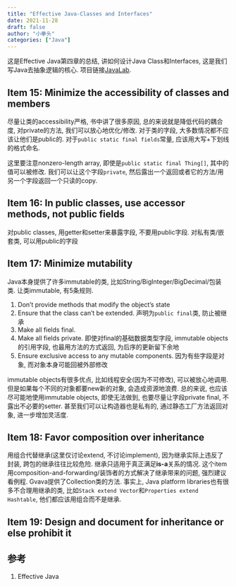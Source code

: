```yaml
---
title: "Effective Java-Classes and Interfaces"
date: 2021-11-28
draft: false
author: "小拳头"
categories: ["Java"]
---
```


这是Effective Java第四章的总结, 讲如何设计Java Class和Interfaces, 这是我们写Java去抽象逻辑的核心. 项目链接[JavaLab](https://github.com/huanruiz/JavaLab).

## Item 15: Minimize the accessibility of classes and members
尽量让类的accessibility严格, 书中讲了很多原因, 总的来说就是降低代码的耦合度, 对private的方法, 我们可以放心地优化/修改. 对于类的字段, 大多数情况都不应该让他们是public的. 对于`public static final fields`常量, 应该用大写+下划线的格式命名.

这里要注意nonzero-length array, 即使是`public static final Thing[]`, 其中的值可以被修改. 我们可以让这个字段`private`, 然后露出一个返回或者它的方法/用另一个字段返回一个只读的copy.

## Item 16: In public classes, use accessor methods, not public fields
对public classes, 用getter和setter来暴露字段, 不要用public字段. 对私有类/嵌套类, 可以用public的字段

## Item 17: Minimize mutability
Java本身提供了许多immutable的类, 比如String/BigInteger/BigDecimal/包装类. 让类immutable, 有5条规则.
1. Don’t provide methods that modify the object’s state
2. Ensure that the class can’t be extended. 声明为`public final`类, 防止被继承
3. Make all fields final. 
4. Make all fields private. 即使对final的基础数据类型字段, immutable objects的引用字段, 也最用方法的方式返回, 为后序的更新留下余地
5. Ensure exclusive access to any mutable components. 因为有些字段是对象, 而对象本身可能回被外部修改

immutable objects有很多优点, 比如线程安全(因为不可修改), 可以被放心地调用. 但是如果每个不同的对象都要new新的对象, 会造成资源地浪费. 总的来说, 也应该尽可能地使用immutable objects, 即使无法做到, 也要尽量让字段private final, 不露出不必要的setter. 甚至我们可以让构造器也是私有的, 通过静态工厂方法返回对象, 进一步增加灵活度.

## Item 18: Favor composition over inheritance
用组合代替继承(这里仅讨论extend, 不讨论implement), 因为继承实际上违反了封装, 跨包的继承往往比较危险. 继承只适用于真正满足**is-a**关系的情况. 这个item用composition-and-forwarding/装饰者的方式解决了继承带来的问题, 强烈建议看例程. Gvava提供了Collection类的方法. 事实上, Java platform libraries也有很多不合理用继承的类, 比如`Stack extend Vector`和`Properties extend Hashtable`, 他们都应该用组合而不是继承.

## Item 19: Design and document for inheritance or else prohibit it

## 参考
1. Effective Java